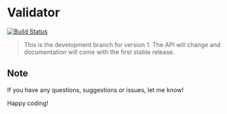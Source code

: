 # Validator

[![Build Status](https://api.travis-ci.org/magnus-eriksson/validator.svg?branch=master)](https://travis-ci.org/magnus-eriksson/validator)

> This is the development branch for version 1. The API will change and documentation will come with the first stable release.

## Note
If you have any questions, suggestions or issues, let me know!

Happy coding!
